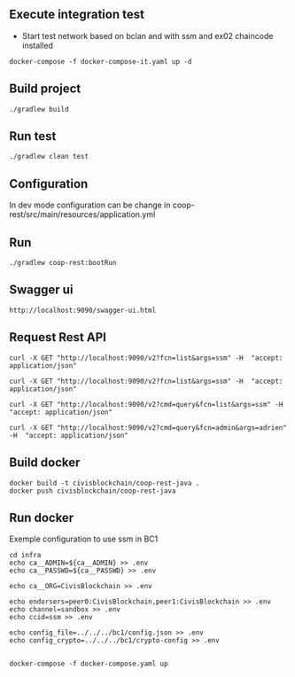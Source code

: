 
## Execute integration test

 * Start test network based on bclan and with ssm and ex02 chaincode installed
```
docker-compose -f docker-compose-it.yaml up -d
```

## Build project

```
./gradlew build
```

## Run test

```
./gradlew clean test
```

## Configuration

In dev mode configuration can be change in coop-rest/src/main/resources/application.yml

## Run

```
./gradlew coop-rest:bootRun
```

## Swagger ui

```
http://localhost:9090/swagger-ui.html
```

## Request Rest API

```
curl -X GET "http://localhost:9090/v2?fcn=list&args=ssm" -H  "accept: application/json"

```
```
curl -X GET "http://localhost:9090/v2?fcn=list&args=ssm" -H  "accept: application/json"

```
```
curl -X GET "http://localhost:9090/v2?cmd=query&fcn=list&args=ssm" -H  "accept: application/json"
```

```
curl -X GET "http://localhost:9090/v2?cmd=query&fcn=admin&args=adrien" -H  "accept: application/json"
```

## Build docker

```
docker build -t civisblockchain/coop-rest-java .
docker push civisblockchain/coop-rest-java
```

## Run docker

Exemple configuration to use ssm in BC1
```
cd infra
echo ca__ADMIN=${ca__ADMIN} >> .env
echo ca__PASSWD=${ca__PASSWD} >> .env

echo ca__ORG=CivisBlockchain >> .env

echo endorsers=peer0:CivisBlockchain,peer1:CivisBlockchain >> .env
echo channel=sandbox >> .env
echo ccid=ssm >> .env

echo config_file=../../../bc1/config.json >> .env
echo config_crypto=../../../bc1/crypto-config >> .env


docker-compose -f docker-compose.yaml up
```
